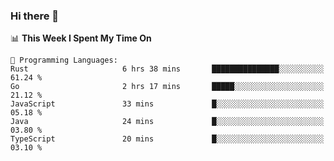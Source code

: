 ### Hi there 👋

<!--
**CrazyCollin/crazycollin** is a ✨ _special_ ✨ repository because its `README.md` (this file) appears on your GitHub profile.

Here are some ideas to get you started:

- 🔭 I’m currently working on ...
- 🌱 I’m currently learning ...
- 👯 I’m looking to collaborate on ...
- 🤔 I’m looking for help with ...
- 💬 Ask me about ...
- 📫 How to reach me: ...
- 😄 Pronouns: ...
- ⚡ Fun fact: ...
-->

<!--START_SECTION:waka-->
📊 **This Week I Spent My Time On** 

```text
💬 Programming Languages: 
Rust                     6 hrs 38 mins       ███████████████░░░░░░░░░░   61.24 % 
Go                       2 hrs 17 mins       █████░░░░░░░░░░░░░░░░░░░░   21.12 % 
JavaScript               33 mins             █░░░░░░░░░░░░░░░░░░░░░░░░   05.18 % 
Java                     24 mins             █░░░░░░░░░░░░░░░░░░░░░░░░   03.80 % 
TypeScript               20 mins             █░░░░░░░░░░░░░░░░░░░░░░░░   03.10 % 
```


<!--END_SECTION:waka-->
